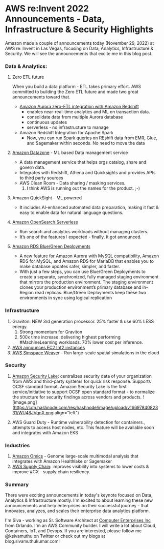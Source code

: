 # AWS re:Invent 2022 Announcements - Data, Infrastructure & Security Highlights

Amazon made a couple of announcements today (November 29, 2022) at AWS re: Invent in Las Vegas, focusing on Data, Analytics, Infrastructure & Security. We will see the announcements that excite me in this blog post.

### Data & Analytics:

1. Zero ETL future
    
    When you build a data platform - ETL takes primary effort. AWS committed to building the Zero ETL future and made two great announcements toward that.
    
    - [Amazon Aurora zero-ETL integration with Amazon Redshift](https://aws.amazon.com/about-aws/whats-new/2022/11/amazon-aurora-zero-etl-integration-redshift/)
        - enables near-real-time analytics and ML on transaction data.
        - consolidate data from multiple Aurora database
        - continuous updates
        - serverless - no infrastructure to manage
    - Amazon Redshift Integration for Apache Spark
        - Now, you can run Spark queries on REshift data from EMR, Glue, and Sagemaker within seconds. No need to move the data
2. [Amazon Datazone](https://aws.amazon.com/datazone/) - ML based Data management service
    - A data management service that helps orgs catalog, share and govern data.
    - Integrates with Redshift, Athena and Quicksights and provides APIs to third party sources
    - AWS Clean Room - Data sharing / masking services.
        1. I think AWS is running out the names for the product. ;-) 
3. Amazon QuickSight - ML powered 
    - It includes AI-enhanced automated data preparation, making it fast & easy to enable data for natural language questions.
4. [Amazon OpenSearch Serverless](https://aws.amazon.com/blogs/aws/preview-amazon-opensearch-serverless-run-search-and-analytics-workloads-without-managing-clusters/)
    - Run search and analytics workloads without managing clusters.
    - It’s one of the features I expected - finally, it got announced.
5. [Amazon RDS Blue/Green Deployments](https://aws.amazon.com/blogs/aws/new-fully-managed-blue-green-deployments-in-amazon-aurora-and-amazon-rds/)
    - A new feature for Amazon Aurora with MySQL compatibility, Amazon RDS for MySQL, and Amazon RDS for MariaDB that enables you to make database updates safer, simpler, and faster.
    - With just a few steps, you can use Blue/Green Deployments to create a separate, synchronized, fully managed staging environment that mirrors the production environment. The staging environment clones your production environment’s primary database and in-Region read replicas. Blue/Green Deployments keep these two environments in sync using logical replication

### Infrastructure

1. Graviton: NEW 3rd generation processor. 25% faster & use 60% LESS energy.
    1. Strong momentum for Graviton
    2. 500x time increase: delivering highest performing #MachineLearning workloads. 70% lower cost per inference.
2. [AWS announces EC2 Inf2 instances](https://aws.amazon.com/about-aws/whats-new/2022/11/aws-announces-amazon-ec2-inf2-instances-preview/)
3. [AWS Simspace Weave](https://aws.amazon.com/blogs/aws/new-aws-simspace-weaver-build-large-scale-spatial-simulations-in-the-cloud/)r - Run large-scale spatial simulations in the cloud

### Security

1. [Amazon Security Lake](https://aws.amazon.com/blogs/aws/preview-amazon-security-lake-a-purpose-built-customer-owned-data-lake-service/): centralizes security data of your organization from AWS and third-party systems for quick risk response. Supports OCSF standard format. Amazon Security Lake is the first service/initiative to support OCSF open standard format - to normalize the structure for security findings across vendors and products.
![image.png](https://cdn.hashnode.com/res/hashnode/image/upload/v1669784082331/WU48JVqnX.png align="left")

1. AWS Guard Duty - Runtime vulnerability detection for containers., attempts to access host nodes, etc. This feature will be available soon and integrates with Amazon EKS

### Industries

1. [Amazon Omics](https://aws.amazon.com/blogs/aws/introducing-amazon-omics-a-purpose-built-service-to-store-query-and-analyze-genomic-and-biological-data-at-scale/) - Genome large-scale multimodal analysis that integrates with Amazon Healthlake or Sagemaker
2. [AWS Supply Chain](https://aws.amazon.com/about-aws/whats-new/2022/11/aws-supply-chain-preview/#): improves visibility into systems to lower costs & improve #CX - supply chain resiliency.

### Summary

There were exciting announcements in today's keynote focused on Data, Analytics & Infrastructure mostly. I'm excited to about learning these new announcements and help enterprises on their successful journey - that innovates, analyzes, and scales their enterprise data analytics platform.

I'm Siva - working as Sr. Software Architect at [Computer Enterprises Inc](https://www.ceiamerica.com) from Orlando. I'm an AWS Community builder. I will write a lot about Cloud, Containers, IoT, and Devops. If you are interested, please follow me @ksivamuthu on Twitter or check out my blogs at blog.sivamuthukumar.com!